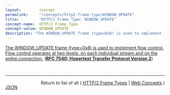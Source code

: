 ```yaml
---
layout:        concept
permalink:     "/concepts/http2-frame-type/WINDOW_UPDATE"
title:         "HTTP/2 Frame Type: WINDOW_UPDATE"
concept-name:  HTTP/2 Frame Type
concept-value: WINDOW_UPDATE
description: "The WINDOW_UPDATE frame (type=0x8) is used to implement flow control. Flow control operates at two levels: on each individual stream and on the entire connection."
---
```


[The WINDOW_UPDATE frame (type=0x8) is used to implement flow control. Flow control operates at two levels: on each individual stream and on the entire connection.](http://tools.ietf.org/html/rfc7540#section-6.9 "Read documentation for HTTP/2 Frame Type &#34;WINDOW_UPDATE&#34;") (**[RFC 7540: Hypertext Transfer Protocol Version 2](/specs/IETF/RFC/7540 "This specification describes an optimized expression of the semantics of the Hypertext Transfer Protocol (HTTP). HTTP/2 enables a more efficient use of network resources and a reduced perception of latency by introducing header field compression and allowing multiple concurrent exchanges on the same connection. It also introduces unsolicited push of representations from servers to clients. This specification is an alternative to, but does not obsolete, the HTTP/1.1 message syntax. HTTP's existing semantics remain unchanged.")**)

<br/>
<hr/>

<p style="float : left"><a href="./WINDOW_UPDATE.json" title="JSON representing this particular Web Concept value">JSON</a></p>
<p style="text-align: right">Return to list of all ( <a href="../http2-frame-type/">HTTP/2 Frame Types</a> | <a href="../">Web Concepts</a> )</p>
